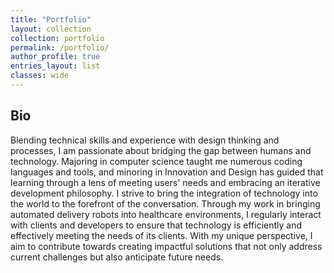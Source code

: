 ```yaml
---
title: "Portfolio"
layout: collection
collection: portfolio
permalink: /portfolio/
author_profile: true
entries_layout: list
classes: wide
---
```


## Bio
Blending technical skills and experience with design thinking and processes, I am passionate about bridging the gap between humans and technology. Majoring in computer science taught me numerous coding languages and tools, and minoring in Innovation and Design has guided that learning through a lens of meeting users' needs and embracing an iterative development philosophy. I strive to bring the integration of technology into the world to the forefront of the conversation. Through my work in bringing automated delivery robots into healthcare environments, I regularly interact with clients and developers to ensure that technology is efficiently and effectively meeting the needs of its clients. With my unique perspective, I aim to contribute towards creating impactful solutions that not only address current challenges but also anticipate future needs.
